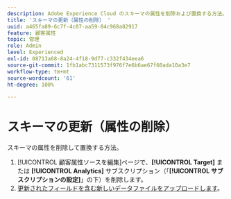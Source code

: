 ```yaml
---
description: Adobe Experience Cloud のスキーマの属性を削除および置換する方法。
title: 'スキーマの更新（属性の削除） '
uuid: a465fa89-6c7f-4c07-aa59-84c968a82917
feature: 顧客属性
topic: 管理
role: Admin
level: Experienced
exl-id: 08713a68-8a24-4f18-9d77-c332f434eea6
source-git-commit: 1fb1abc7311573f976f7e6b6ae67f60ada10a3e7
workflow-type: tm+mt
source-wordcount: '61'
ht-degree: 100%

---
```


# スキーマの更新（属性の削除）

スキーマの属性を削除して置換する方法。

1. [!UICONTROL 顧客属性ソースを編集]ページで、**[!UICONTROL Target]** または **[!UICONTROL Analytics]** サブスクリプション（「**[!UICONTROL サブスクリプションの設定]**」の下）を削除します。
1. [更新されたフィールドを含む新しいデータファイルをアップロードします](t-crs-usecase.md#task_BCC327B2A0EF4A1BBB2934013AB92B78)。
